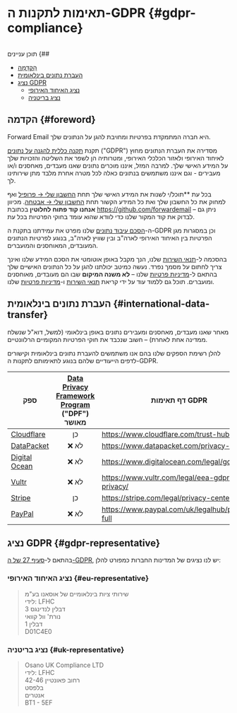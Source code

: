 # תאימות לתקנות ה-GDPR {#gdpr-compliance}

<img loading="lazy" src="/img/articles/gdpr.webp" alt="" class="rounded-lg" />

תוכן עניינים {##

* [הַקדָמָה](#foreword)
* [העברת נתונים בינלאומית](#international-data-transfer)
* [נציג GDPR](#gdpr-representative)
  * [נציג האיחוד האירופי](#eu-representative)
  * [נציג בריטניה](#uk-representative)

## הקדמה {#foreword}

Forward Email היא חברה המתמקדת בפרטיות ומחויבת להגן על הנתונים שלך.

תקנת [תקנה כללית להגנה על נתונים](https://en.wikipedia.org/wiki/General_Data_Protection_Regulation) ("GDPR") מסדירה את העברת הנתונים מחוץ לאיחוד האירופי ולאזור הכלכלי האירופי, ומטרותיה הן לשפר את השליטה והזכויות שלך על המידע האישי שלך. למרבה המזל, איננו מוכרים נתונים שאנו מעבדים, מאחסנים ו/או מעבירים - וגם איננו משתמשים בנתונים כאלה לכל מטרה אחרת מלבד מתן שירותינו לך.

בכל עת **תוכל/י לשנות את המידע האישי שלך תחת [החשבון שלי → פרופיל](/my-account/profile) ואף למחוק את כל החשבון שלך ואת כל המידע הקשור תחת [החשבון שלי → אבטחה](/my-account/security). מכיוון **אנחנו קוד פתוח לחלוטין** בכתובת <https://github.com/forwardemail> – ניתן גם לבדוק את קוד המקור שלנו כדי לוודא שהוא עומד בחוקי הפרטיות בכל עת.

ה-[הסכם עיבוד נתונים](/dpa) שלנו מפרט את עמידתנו בתקנת ה-GDPR וכן במסגרות מגן הפרטיות בין האיחוד האירופי לארה"ב ובין שוויץ לארה"ב, בנוגע לפרטיות הנתונים המעובדים, המאוחסנים והמועברים.

בהסכמה ל-[תנאי השירות](/terms) שלנו, הנך מקבל באופן אוטומטי את הסכם המידע שלנו ואינך צריך לחתום על מסמך נפרד. נעשה כמיטב יכולתנו להגן על כל הנתונים האישיים שלך בהתאם ל-[מדיניות פרטיות](/privacy) שלנו – **לא משנה המיקום** שבו הם מעובדים, מאוחסנים ומועברים. תוכל גם ללמוד עוד על ידי קריאת [תנאי השירות](/terms) ו-[מדיניות פרטיות](/privacy) שלנו.

## העברת נתונים בינלאומית {#international-data-transfer}

מאחר שאנו מעבדים, מאחסנים ומעבירים נתונים באופן בינלאומי (למשל, דוא"ל שנשלח ממדינה אחת לאחרת) – חשוב שנכבד את חוקי הפרטיות המקומיים הרלוונטיים.

להלן רשימת הספקים שלנו בהם אנו משתמשים להעברת נתונים בינלאומית וקישורים לדפים הייעודיים שלהם בנוגע לתאימותם לתקנות ה-GDPR.

| ספק | [Data Privacy Framework Program](https://www.dataprivacyframework.gov/) ("DPF") מאושר | דף תאימות GDPR |
| ----------------------------------------- | :---------------------------------------------------------------------------------------: | ------------------------------------------------- |
| [Cloudflare](https://cloudflare.com) | כן | <https://www.cloudflare.com/trust-hub/gdpr/> |
| [DataPacket](https://www.datapacket.com/) | :x: לא | <https://www.datapacket.com/privacy-policy> |
| [Digital Ocean](https://digitalocean.com) | :x: לא | <https://www.digitalocean.com/legal/gdpr> |
| [Vultr](https://www.vultr.com) | :x: לא | <https://www.vultr.com/legal/eea-gdpr-privacy/> |
| [Stripe](https://stripe.com/) | כן | <https://stripe.com/legal/privacy-center> |
| [PayPal](https://www.paypal.com/us/home) | :x: לא | <https://www.paypal.com/uk/legalhub/privacy-full> |

## נציג GDPR {#gdpr-representative}

בהתאם ל-[סעיף 27 של ה-GDPR](https://gdpr-info.eu/art-27-gdpr/), יש לנו נציגים של המדינות החברות כמפורט להלן:

### נציג האיחוד האירופי {#eu-representative}

<blockquote class="notranslate">שירותי ציות בינלאומיים של אוסאנו בע"מ<br />לידי: LFHC<br />3 דבלין לנדינגס<br />נורת' וול קוואי<br />דבלין 1<br />D01C4E0</blockquote>

### נציג בריטניה {#uk-representative}

<blockquote class="notranslate">Osano UK Compliance LTD<br />לידי: LFHC<br />רחוב פאונטיין 42-46<br />בלפסט<br />אנטרים<br />BT1 - 5EF</blockquote>